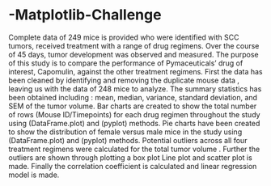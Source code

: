 # -Matplotlib-Challenge
Complete data of 249 mice is provided who were identified with SCC tumors, received treatment with a range of drug regimens. Over the course of 45 days, tumor development was observed and measured. The purpose of this study is to compare the performance of Pymaceuticals’ drug of interest, Capomulin, against the other treatment regimens.
First the data has been cleaned by identifying and removing the duplicate mouse data , leaving us with the data of 248 mice to analyze.
The summary statistics has been obtained including : mean, median, variance, standard deviation, and SEM of the tumor volume.
Bar charts are created to show the  total number of rows (Mouse ID/Timepoints) for each drug regimen throughout the study using (DataFrame.plot) and (pyplot) methods. 
Pie charts have been created to show the distribution of female versus male mice in the study using (DataFrame.plot) and (pyplot) methods. 
Potential outliers across all four treatment regimens were calculated for the total tumor volume .
Further the outliers are shown through plotting a box plot
Line plot and scatter plot is made.
Finally the correlation coefficient is calculated and linear regression model is made.

